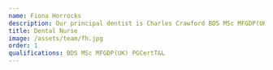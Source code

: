 ```yaml
---
name: Fiona Horrocks
description: Our principal dentist is Charles Crawford BDS MSc MFGDP(UK) PGCertT&L. Charles is originally from Yorkshire but after studying at Manchester University he decided to stay here! As well as practicing at Calm Dental, Charles spends some time back at the University tutoring students and working on the TMD clinic for patients with jaw joint pain.
title: Dental Nurse
image: /assets/team/fh.jpg
order: 1
qualifications: BDS MSc MFGDP(UK) PGCertT&L
---
```


